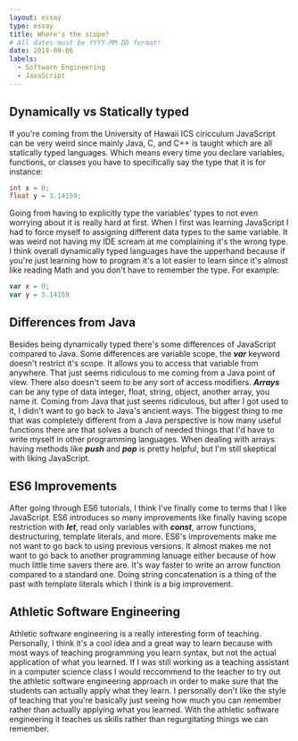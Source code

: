 ```yaml
---
layout: essay
type: essay
title: Where's the scope?
# All dates must be YYYY-MM-DD format!
date: 2019-09-06
labels:
  - Software Engineering
  - JavaScript
---
```

## Dynamically vs Statically typed

If you're coming from the University of Hawaii ICS ciricculum JavaScript can be very weird since mainly Java, C, and C++ is taught which are all statically typed languages. Which means every time you declare variables, functions, or classes you have to specifically say the type that it is for instance:

```java
int x = 0;
float y = 3.14159;
```

Going from having to explicitly type the variables' types to not even worrying about it is really hard at first. When I first was learning JavaScript I had to force myself to assigning different data types to the same variable. It was weird not having my IDE scream at me complaining it's the wrong type. I think overall dynamically typed languages have the upperhand because if you're just learning how to program it's a lot easier to learn since it's almost like reading Math and you don't have to remember the type. For example:

```js
var x = 0;
var y = 3.14159
```

## Differences from Java

Besides being dynamically typed there's some differences of JavaScript compared to Java. Some differences are variable scope, the ***var*** keyword doesn't restrict it's scope. It allows you to access that variable from anywhere. That just seems ridiculous to me coming from a Java point of view. There also doesn't seem to be any sort of access modifiers. ***Arrays*** can be any type of data integer, float, string, object, another array, you name it. Coming from Java that just seems ridiculous, but after I got used to it, I didn't want to go back to Java's ancient ways. The biggest thing to me that was completely different from a Java perspective is how many useful functions there are that solves a bunch of needed things that I'd have to write myself in other programming languages. When dealing with arrays having methods like ***push*** and ***pop*** is pretty helpful, but I'm still skeptical with liking JavaScript.

## ES6 Improvements

After going through ES6 tutorials, I think I've finally come to terms that I like JavaScript. ES6 introduces so many improvements like finally having scope restriction with ***let***, read only variables with ***const***, arrow functions, destructuring, template literals, and more. ES6's improvements make me not want to go back to using previous versions. It almost makes me not want to go back to another programming lanuage either because of how much little time savers there are. It's way faster to write an arrow function compared to a standard one. Doing string concatenation is a thing of the past with template literals which I think is a big improvement.

## Athletic Software Engineering

Athletic software engineering is a really interesting form of teaching. Personally, I think it's a cool idea and a great way to learn because with most ways of teaching programming you learn syntax, but not the actual application of what you learned. If I was still working as a teaching assistant in a computer science class I would reccommend to the teacher to try out the athletic software engineering approach in order to make sure that the students can actually apply what they learn. I personally don't like the style of teaching that you're basically just seeing how much you can remember rather than actually applying what you learned. With the athletic software engineering it teaches us skills rather than regurgitating things we can remember.
